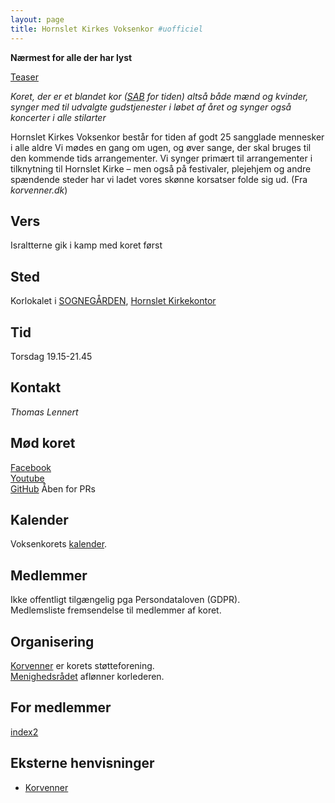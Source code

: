 ```yaml
---
layout: page
title: Hornslet Kirkes Voksenkor #uofficiel
---
```


**Nærmest for alle der har lyst**

[Teaser](https://youtu.be/zlNY5tLWyYQ)

*Koret, der er et blandet kor ([SAB](https://sondrestrom.com) for
 tiden) altså både mænd og
 kvinder, synger med til udvalgte gudstjenester i løbet af året og
 synger også koncerter i alle stilarter*

Hornslet Kirkes Voksenkor består for tiden af godt 25 sangglade
mennesker i alle aldre Vi mødes en gang om ugen, og øver sange, der
skal bruges til den kommende tids arrangementer. Vi synger primært til
arrangementer i tilknytning til Hornslet Kirke – men også på
festivaler, plejehjem og andre spændende steder har vi ladet vores
skønne korsatser folde sig ud. (Fra *korvenner.dk*)

Vers
----
Israltterne gik i kamp med koret først

Sted
----
Korlokalet i [SOGNEGÅRDEN](), [Hornslet Kirkekontor](https://www.hornsletkirke.dk/kontakt)

Tid
----
Torsdag 19.15-21.45

Kontakt
----
*Thomas Lennert*

Mød koret
----
[Facebook](https://www.facebook.com/groups/100733950042528)  
[Youtube](https://www.youtube.com/channel/UCRoe1eCTbi5lG_8NTHUg45w)  
[GitHub](https://github.com/jquorning/jquorning.github.io/tree/main/hornslet-kirke/voksenkor)
Åben for PRs  

Kalender
----
Voksenkorets [kalender](http://www.lennerts.dk/v.htm).

Medlemmer
----
Ikke offentligt tilgængelig pga Persondataloven (GDPR).  
Medlemsliste fremsendelse til medlemmer af koret.

Organisering
----
[Korvenner](https://www.korvenner.dk) er korets støtteforening.  
[Menighedsrådet](https://sogn.dk/hornslet/menighedsraad/) aflønner korlederen.

For medlemmer
----
[index2](index2)

Eksterne henvisninger
----
- [Korvenner](http://korvenner.dk)
